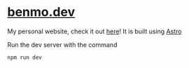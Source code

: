 # [benmo.dev](https://www.benmo.dev)

My personal website, check it out [here](https://www.benmo.dev)! It is built using [Astro](https://astro.build)

Run the dev server with the command

```
npm run dev
```